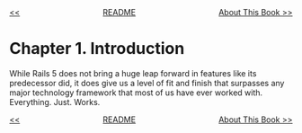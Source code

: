 <div>
<div style='float: left'><a href=''>&lt;&lt; </a></div>
<div style='float: right'><a href='ch02-about-this-book.md'>About This Book &gt;&gt;</a></div>
<div style='float: inline-auto;text-align:center'><a href='README.md'>README</a></div>
<div style="clear: both"></div>
</div>

# Chapter 1. Introduction

While Rails 5 does not bring a huge leap forward in features like its predecessor
did, it does give us a level of fit and finish that surpasses any major technology
framework that most of us have ever worked with. Everything. Just. Works.

<div>
<div style='float: left'><a href=''>&lt;&lt; </a></div>
<div style='float: right'><a href='ch02-about-this-book.md'>About This Book &gt;&gt;</a></div>
<div style='float: inline-auto;text-align:center'><a href='README.md'>README</a></div>
<div style="clear: both"></div>
</div>

